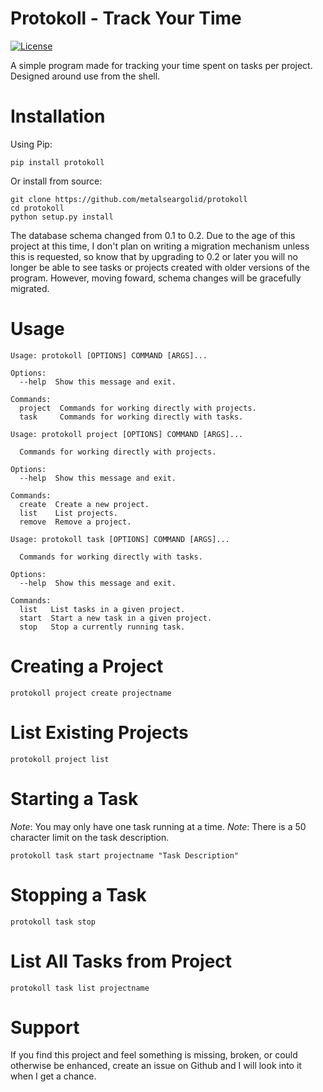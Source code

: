 # Protokoll - Track Your Time
[![License](https://img.shields.io/badge/license-GPL3.0-brightgreen.svg)](LICENSE)

A simple program made for tracking your time spent on tasks per project. Designed around use from the shell.

Installation
============
Using Pip:
```
pip install protokoll
```

Or install from source:
```
git clone https://github.com/metalseargolid/protokoll
cd protokoll
python setup.py install
```

The database schema changed from 0.1 to 0.2. Due to the age of this project at this time,
I don't plan on writing a migration mechanism unless this is requested, so know
that by upgrading to 0.2 or later you will no longer be able to see tasks or projects
created with older versions of the program. However, moving foward, schema changes will
be gracefully migrated.

Usage
=====
```
Usage: protokoll [OPTIONS] COMMAND [ARGS]...

Options:
  --help  Show this message and exit.

Commands:
  project  Commands for working directly with projects.
  task     Commands for working directly with tasks.
```
```
Usage: protokoll project [OPTIONS] COMMAND [ARGS]...

  Commands for working directly with projects.

Options:
  --help  Show this message and exit.

Commands:
  create  Create a new project.
  list    List projects.
  remove  Remove a project.
```
```
Usage: protokoll task [OPTIONS] COMMAND [ARGS]...

  Commands for working directly with tasks.

Options:
  --help  Show this message and exit.

Commands:
  list   List tasks in a given project.
  start  Start a new task in a given project.
  stop   Stop a currently running task.

```

Creating a Project
==================
```
protokoll project create projectname
```

List Existing Projects
======================
```
protokoll project list
```

Starting a Task
===============
*Note*: You may only have one task running at a time.
*Note*: There is a 50 character limit on the task description.
```
protokoll task start projectname "Task Description"
```

Stopping a Task
===============
```
protokoll task stop
```

List All Tasks from Project
===========================
```
protokoll task list projectname
```

Support
=======
If you find this project and feel something is missing, broken, or could otherwise be enhanced,
create an issue on Github and I will look into it when I get a chance.
